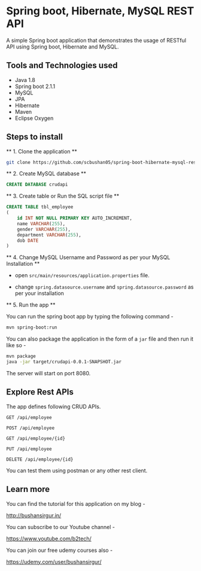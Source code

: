 # Spring boot, Hibernate, MySQL REST API

A simple Spring boot application that demonstrates the usage of RESTful API using Spring boot, Hibernate and MySQL. 

## Tools and Technologies used

* Java 1.8
* Spring boot 2.1.1
* MySQL
* JPA
* Hibernate
* Maven
* Eclipse Oxygen

## Steps to install

** 1. Clone the application **

```bash
git clone https://github.com/scbushan05/spring-boot-hibernate-mysql-rest-api.git
```

** 2. Create MySQL database **

```sql
CREATE DATABASE crudapi
```
	
** 3. Create table or Run the SQL script file **

```sql
CREATE TABLE tbl_employee
(
	id INT NOT NULL PRIMARY KEY AUTO_INCREMENT,
    name VARCHAR(255),
    gender VARCHAR(255),
    department VARCHAR(255),
    dob DATE
)
```
	
** 4. Change MySQL Username and Password as per your MySQL Installation **
	
+ open `src/main/resources/application.properties` file.

+ change `spring.datasource.username` and `spring.datasource.password` as per your installation
	
** 5. Run the app **

You can run the spring boot app by typing the following command -

```bash
mvn spring-boot:run
```

You can also package the application in the form of a `jar` file and then run it like so -

```bash
mvn package
java -jar target/crudapi-0.0.1-SNAPSHOT.jar
```

The server will start on port 8080.
	
## Explore Rest APIs

The app defines following CRUD APIs.

    GET /api/employee
    
    POST /api/employee
    
    GET /api/employee/{id}
    
    PUT /api/employee
    
    DELETE /api/employee/{id}

You can test them using postman or any other rest client.

## Learn more

You can find the tutorial for this application on my blog -

<http://bushansirgur.in/>

You can subscribe to our Youtube channel -

<https://www.youtube.com/b2tech/>

You can join our free udemy courses also -

<https://udemy.com/user/bushansirgur/>